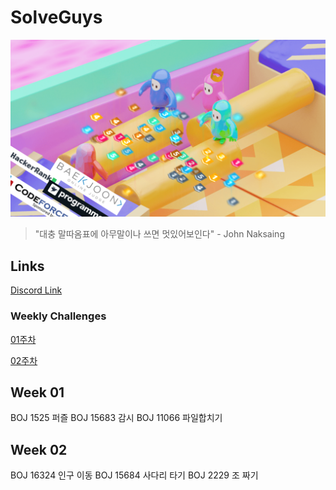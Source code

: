 # SolveGuys

![image](./Readme_Images/solveguys.png)
 
> "대충 말따옴표에 아무말이나 쓰면 멋있어보인다" - John Naksaing

## Links
[Discord Link](/about:blank#blocked)


### Weekly Challenges 

[01주차](./01week)

[02주차](./02week)


## Week 01

BOJ 1525 퍼즐
BOJ 15683 감시
BOJ 11066 파일합치기

## Week 02

BOJ 16324 인구 이동
BOJ 15684 사다리 타기
BOJ 2229 조 짜기